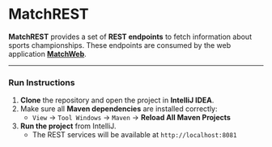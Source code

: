 # MatchREST
**MatchREST** provides a set of **REST endpoints** to fetch information about sports championships.
These endpoints are consumed by the web application [**MatchWeb**](https://github.com/mattia-marini/Team04_MatchWeb).

---

### Run Instructions
1. **Clone** the repository and open the project in **IntelliJ IDEA**.
2. Make sure all **Maven dependencies** are installed correctly:
   * `View` → `Tool Windows` → `Maven` → **Reload All Maven Projects**
3. **Run the project** from IntelliJ.
   * The REST services will be available at `http://localhost:8081`
